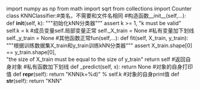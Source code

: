 import numpy as np
from math import sqrt
from collections import Counter
class KNNClassifier:#类名，不需要和文件名相同
#构造函数__init__(self,...):
    def __init__(self, k):
        """初始化kNN分类器"""
        assert k >= 1, "k must be valid"
        self.k = k #成员变量self.局部变量正常
        self._X_train = None #私有变量加下划线
        self._y_train = None
#其他函数正常fun(self,...):
    def fit(self, X_train, y_train):
        """根据训练数据集X_train和y_train训练kNN分类器"""
        assert X_train.shape[0] == y_train.shape[0], \
            "the size of X_train must be equal to the size of y_train"
        return self #返回自身对象
#私有函数加下划线
    def _predict(self, x):
        return None
#对象的自身打印值
    def __repr__(self):
        return "KNN(k=%d)" % self.k
#对象的自身print值
    def __str__(self):
	return "KNN"
